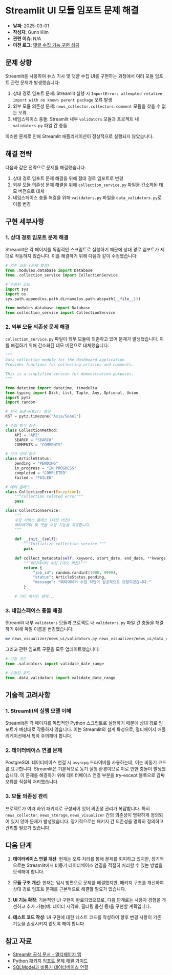 # Streamlit UI 모듈 임포트 문제 해결

- **날짜**: 2025-03-01
- **작성자**: Gunn Kim
- **관련 이슈**: N/A
- **이전 로그**: [댓글 수집 기능 구현 성공](./2025-02-28-006-feature-comment-collection-success.md)

## 문제 상황

Streamlit을 사용하여 뉴스 기사 및 댓글 수집 UI를 구현하는 과정에서 여러 모듈 임포트 관련 문제가 발생했습니다:

1. 상대 경로 임포트 문제: Streamlit 실행 시 `ImportError: attempted relative import with no known parent package` 오류 발생
2. 외부 모듈 의존성 문제: `news_collector.collectors.comment` 모듈을 찾을 수 없는 오류
3. 네임스페이스 충돌: Streamlit 내부 `validators` 모듈과 프로젝트 내 `validators.py` 파일 간 충돌

이러한 문제로 인해 Streamlit 애플리케이션이 정상적으로 실행되지 않았습니다.

## 해결 전략

다음과 같은 전략으로 문제를 해결했습니다:

1. 상대 경로 임포트 문제 해결을 위해 절대 경로 임포트로 변경
2. 외부 모듈 의존성 문제 해결을 위해 `collection_service.py` 파일을 간소화된 데모 버전으로 대체
3. 네임스페이스 충돌 해결을 위해 `validators.py` 파일을 `data_validators.py`로 이름 변경

## 구현 세부사항

### 1. 상대 경로 임포트 문제 해결

Streamlit은 각 페이지를 독립적인 스크립트로 실행하기 때문에 상대 경로 임포트가 제대로 작동하지 않습니다. 이를 해결하기 위해 다음과 같이 수정했습니다:

```python
# 기존 코드 (문제 발생)
from .modules.database import Database
from .collection_service import CollectionService

# 수정된 코드
import sys
import os
sys.path.append(os.path.dirname(os.path.abspath(__file__)))

from modules.database import Database
from collection_service import CollectionService
```

### 2. 외부 모듈 의존성 문제 해결

`collection_service.py` 파일이 외부 모듈에 의존하고 있어 문제가 발생했습니다. 이를 해결하기 위해 간소화된 데모 버전으로 대체했습니다:

```python
"""
Data collection module for the dashboard application.
Provides functions for collecting articles and comments.

This is a simplified version for demonstration purposes.
"""

from datetime import datetime, timedelta
from typing import Dict, List, Tuple, Any, Optional, Union
import pytz
import random

# 한국 표준시(KST) 설정
KST = pytz.timezone('Asia/Seoul')

# 수집 방식 상수
class CollectionMethod:
    API = "API"
    SEARCH = "SEARCH"
    COMMENTS = "COMMENTS"

# 기사 상태 상수
class ArticleStatus:
    pending = "PENDING"
    in_progress = "IN_PROGRESS"
    completed = "COMPLETED"
    failed = "FAILED"

# 예외 클래스
class CollectionError(Exception):
    """Collection related error"""
    pass

class CollectionService:
    """
    수집 서비스 클래스 (데모 버전)
    메타데이터 및 댓글 수집 기능을 제공합니다.
    """
    
    def __init__(self):
        """Initialize collection service."""
        pass
    
    def collect_metadata(self, keyword, start_date, end_date, **kwargs):
        """메타데이터 수집 (데모 버전)"""
        return {
            "job_id": random.randint(1000, 9999),
            "status": ArticleStatus.pending,
            "message": "메타데이터 수집 작업이 성공적으로 요청되었습니다."
        }
    
    # 기타 메서드 생략...
```

### 3. 네임스페이스 충돌 해결

Streamlit 내부 `validators` 모듈과 프로젝트 내 `validators.py` 파일 간 충돌을 해결하기 위해 파일 이름을 변경했습니다:

```bash
mv news_visualizer/news_ui/validators.py news_visualizer/news_ui/data_validators.py
```

그리고 관련 임포트 구문을 모두 업데이트했습니다:

```python
# 기존 코드
from .validators import validate_date_range

# 수정된 코드
from .data_validators import validate_date_range
```

## 기술적 고려사항

### 1. Streamlit의 실행 모델 이해

Streamlit은 각 페이지를 독립적인 Python 스크립트로 실행하기 때문에 상대 경로 임포트가 예상대로 작동하지 않습니다. 이는 Streamlit의 설계 특성으로, 멀티페이지 애플리케이션에서 특히 주의해야 합니다.

### 2. 데이터베이스 연결 문제

PostgreSQL 데이터베이스 연결 시 `asyncpg` 드라이버를 사용하는데, 이는 비동기 코드를 요구합니다. Streamlit은 기본적으로 동기 실행 환경이므로 이로 인한 충돌이 발생했습니다. 이 문제를 해결하기 위해 데이터베이스 연결 부분을 try-except 블록으로 감싸 오류를 적절히 처리했습니다.

### 3. 모듈 의존성 관리

프로젝트가 여러 하위 패키지로 구성되어 있어 의존성 관리가 복잡합니다. 특히 `news_collector`, `news_storage`, `news_visualizer` 간의 의존성이 명확하게 정의되어 있지 않아 문제가 발생했습니다. 장기적으로는 패키지 간 의존성을 명확히 정의하고 관리할 필요가 있습니다.

## 다음 단계

1. **데이터베이스 연결 개선**: 현재는 오류 처리를 통해 문제를 회피하고 있지만, 장기적으로는 Streamlit에서 비동기 데이터베이스 연결을 적절히 처리할 수 있는 방법을 모색해야 합니다.

2. **모듈 구조 개선**: 현재는 임시 방편으로 문제를 해결했지만, 패키지 구조를 개선하여 상대 경로 임포트 문제를 근본적으로 해결할 필요가 있습니다.

3. **UI 기능 확장**: 기본적인 UI 구현이 완료되었으므로, 다음 단계로는 사용자 경험을 개선하고 추가 기능(예: 데이터 시각화, 필터링 옵션 등)을 구현할 계획입니다.

4. **테스트 코드 작성**: UI 구현에 대한 테스트 코드를 작성하여 향후 변경 사항이 기존 기능을 손상시키지 않도록 해야 합니다.

## 참고 자료

- [Streamlit 공식 문서 - 멀티페이지 앱](https://docs.streamlit.io/library/get-started/multipage-apps)
- [Python 패키지 임포트 문제 해결 가이드](https://docs.python.org/3/tutorial/modules.html)
- [SQLModel과 비동기 데이터베이스 연결](https://sqlmodel.tiangolo.com/tutorial/fastapi/async-sql/)
